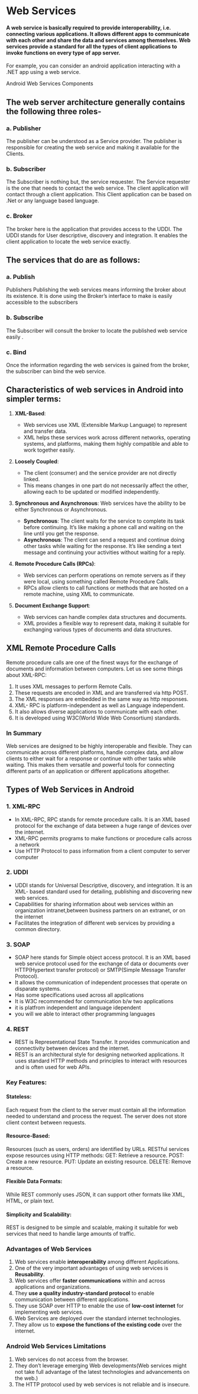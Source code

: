 # Web Services
#### A web service is basically required to provide interoperability, i.e. connecting various applications. It allows different apps to communicate with each other and share the data and services among themselves. Web services provide a standard for all the types of client applications to invoke functions on every type of app server.

For example, you can consider an android application interacting with a .NET app using a web service.

Android Web Services Components

## The web server architecture generally contains the following three roles-

### a. Publisher
The publisher can be understood as a Service provider. The publisher is responsible for creating the web service and making it available for the Clients.

### b. Subscriber
The Subscriber is nothing but, the service requester. The Service requester is the one that needs to contact the web service. The client application will contact through a client application. This Client application can be based on .Net or any language based language.

### c. Broker
The broker here is the application that provides access to the UDDI. The UDDI stands for User descriptive, discovery and integration. It enables the client application to locate the web service exactly.


## The services that do are as follows:

### a. Publish

Publishers Publishing the web services means informing the broker about its existence. It is done using the Broker’s interface to make is easily accessible to the subscribers

### b. Subscribe

The Subscriber will consult the broker to locate the published web service easily .

### c. Bind

Once the information regarding the web services is gained from the broker, the subscriber can bind the web service.

## Characteristics of web services in Android into simpler terms:

1. **XML-Based**:
   - Web services use XML (Extensible Markup Language) to represent and transfer data. 
   - XML helps these services work across different networks, operating systems, and platforms, making them highly compatible and able to work together easily.

2. **Loosely Coupled**:
   - The client (consumer) and the service provider are not directly linked.
   - This means changes in one part do not necessarily affect the other, allowing each to be updated or modified independently.

3. **Synchronous and Asynchronous**:
   Web services have the ability to be either Synchronous or Asynchronous. 
   - **Synchronous**: The client waits for the service to complete its task before continuing. It’s like making a phone call and waiting on the line until you get the response.
   - **Asynchronous**: The client can send a request and continue doing other tasks while waiting for the response. It’s like sending a text message and continuing your activities without waiting for a reply.

5. **Remote Procedure Calls (RPCs)**:
   - Web services can perform operations on remote servers as if they were local, using something called Remote Procedure Calls.
   - RPCs allow clients to call functions or methods that are hosted on a remote machine, using XML to communicate.

6. **Document Exchange Support**:
   - Web services can handle complex data structures and documents.
   - XML provides a flexible way to represent data, making it suitable for exchanging various types of documents and data structures.
  
## XML Remote Procedure Calls
 Remote procedure calls are one of the finest ways for the exchange of documents and information between computers. Let us see some things about XML-RPC:

1. It uses XML messages to perform Remote Calls.
2. These requests are encoded in XML and are transferred via http POST.
3. The XML responses are embedded in the same way as http responses.
4. XML-  RPC is platform-independent as well as Language independent.
5. It also allows diverse applications to communicate with each other.
6. It is developed using W3C(World Wide Web Consortium) standards.

### In Summary

Web services are designed to be highly interoperable and flexible. They can communicate across different platforms, handle complex data, and allow clients to either wait for a response or continue with other tasks while waiting. This makes them versatile and powerful tools for connecting different parts of an application or different applications altogether.

## Types of Web Services in Android

### 1. XML-RPC

 - In XML-RPC, RPC stands for remote procedure calls. It is an XML based protocol for the exchange of data between a huge range of devices over the internet.
 - XML-RPC permits programs to make functions or procedure calls across a network
 - Use HTTP Protocol to pass information from a client computer to server computer

### 2. UDDI

- UDDI stands for Universal Descriptive, discovery, and integration. It is an XML- based standard used for detailing, publishing and discovering new web services.
- Capabilities for sharing information about web services within an organization intranet,between business partners on an extranet, or on the internet
- Facilitates the integration of different web services by providing a common directory.

### 3. SOAP

 - SOAP here stands for Simple object access protocol. It is an XML based web service protocol used for the exchange of data or documents over HTTP(Hypertext transfer protocol) or SMTP(Simple Message Transfer Protocol). 
- It allows the communication of independent processes that operate on disparate systems.
- Has some specifications used across all applications
- It is W3C recommended for communication b/w two applications
- it is platfrom independent and language idependent
- you will we able to interact other programming languages

### 4. REST


- REST is Representational State Transfer. It provides communication and connectivity between devices and the internet.
- REST is an architectural style for designing networked applications. It uses standard HTTP methods and principles to interact with resources and is often used for web APIs.

### Key Features:

#### Stateless: 
Each request from the client to the server must contain all the information needed to understand and process the request. The server does not store client context between requests.
#### Resource-Based: 
Resources (such as users, orders) are identified by URLs. RESTful services expose resources using HTTP methods:
GET: Retrieve a resource.
POST: Create a new resource.
PUT: Update an existing resource.
DELETE: Remove a resource.
#### Flexible Data Formats: 
While REST commonly uses JSON, it can support other formats like XML, HTML, or plain text.
#### Simplicity and Scalability: 
REST is designed to be simple and scalable, making it suitable for web services that need to handle large amounts of traffic.

### Advantages of Web Services

1. Web services enable **interoperability** among different Applications.
2. One of the very important advantages of using web services is **Reusability**.
3. Web services offer **faster communications** within and across applications and organizations.
4. They **use a quality industry-standard protocol** to enable communication between different applications.
5. They use SOAP over HTTP to enable the use of **low-cost internet** for implementing web services.
6. Web Services are deployed over the standard internet technologies.
7. They allow us to **expose the functions of the existing code** over the internet.

### Android Web Services Limitations

1. Web services do not access from the browser.
2. They don’t leverage emerging Web developments(Web services might not take full advantage of the latest technologies and advancements on the web.)
3. The HTTP protocol used by web services is not reliable and is insecure.

